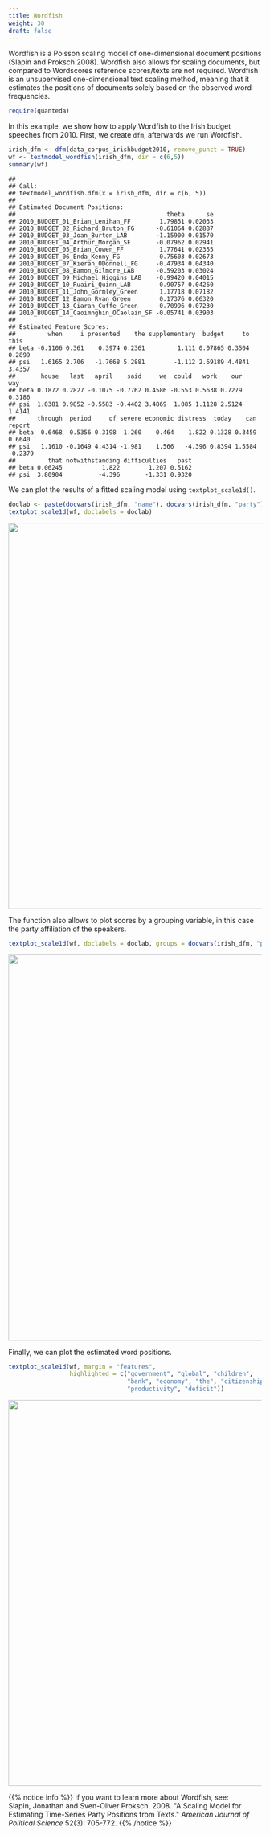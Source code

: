 ```yaml
---
title: Wordfish
weight: 30
draft: false
---
```


Wordfish is a Poisson scaling model of one-dimensional document positions (Slapin and Proksch 2008). Wordfish also allows for scaling documents, but compared to Wordscores reference scores/texts are not required. Wordfish is an unsupervised one-dimensional text scaling method, meaning that it estimates the positions of documents solely based on the observed word frequencies. 


```r
require(quanteda)
```

In this example, we show how to apply Wordfish to the Irish budget speeches from 2010. First, we create `dfm`, afterwards we run Wordfish.


```r
irish_dfm <- dfm(data_corpus_irishbudget2010, remove_punct = TRUE)
wf <- textmodel_wordfish(irish_dfm, dir = c(6,5))
summary(wf)
```

```
## 
## Call:
## textmodel_wordfish.dfm(x = irish_dfm, dir = c(6, 5))
## 
## Estimated Document Positions:
##                                          theta      se
## 2010_BUDGET_01_Brian_Lenihan_FF        1.79851 0.02033
## 2010_BUDGET_02_Richard_Bruton_FG      -0.61064 0.02887
## 2010_BUDGET_03_Joan_Burton_LAB        -1.15900 0.01570
## 2010_BUDGET_04_Arthur_Morgan_SF       -0.07962 0.02941
## 2010_BUDGET_05_Brian_Cowen_FF          1.77641 0.02355
## 2010_BUDGET_06_Enda_Kenny_FG          -0.75603 0.02673
## 2010_BUDGET_07_Kieran_ODonnell_FG     -0.47934 0.04340
## 2010_BUDGET_08_Eamon_Gilmore_LAB      -0.59203 0.03024
## 2010_BUDGET_09_Michael_Higgins_LAB    -0.99420 0.04015
## 2010_BUDGET_10_Ruairi_Quinn_LAB       -0.90757 0.04260
## 2010_BUDGET_11_John_Gormley_Green      1.17718 0.07182
## 2010_BUDGET_12_Eamon_Ryan_Green        0.17376 0.06320
## 2010_BUDGET_13_Ciaran_Cuffe_Green      0.70996 0.07230
## 2010_BUDGET_14_Caoimhghin_OCaolain_SF -0.05741 0.03903
## 
## Estimated Feature Scores:
##         when     i presented    the supplementary  budget     to   this
## beta -0.1106 0.361    0.3974 0.2361         1.111 0.07865 0.3504 0.2899
## psi   1.6165 2.706   -1.7668 5.2881        -1.112 2.69189 4.4841 3.4357
##       house   last   april    said     we  could   work    our    way
## beta 0.1872 0.2827 -0.1075 -0.7762 0.4586 -0.553 0.5638 0.7279 0.3186
## psi  1.0381 0.9852 -0.5583 -0.4402 3.4869  1.085 1.1128 2.5124 1.4141
##      through  period     of severe economic distress  today    can  report
## beta  0.6468  0.5356 0.3198  1.260    0.464    1.822 0.1328 0.3459  0.6640
## psi   1.1610 -0.1649 4.4314 -1.981    1.566   -4.396 0.8394 1.5584 -0.2379
##         that notwithstanding difficulties   past
## beta 0.06245           1.822        1.207 0.5162
## psi  3.80904          -4.396       -1.331 0.9320
```

We can plot the results of a fitted scaling model using `textplot_scale1d()`.


```r
doclab <- paste(docvars(irish_dfm, "name"), docvars(irish_dfm, "party"))
textplot_scale1d(wf, doclabels = doclab)
```

<img src="/machine-learning/wordfish.en_files/figure-html/unnamed-chunk-3-1.svg" width="768" />

The function also allows to plot scores by a grouping variable, in this case the party affiliation of the speakers.


```r
textplot_scale1d(wf, doclabels = doclab, groups = docvars(irish_dfm, "party"))
```

<img src="/machine-learning/wordfish.en_files/figure-html/unnamed-chunk-4-1.svg" width="768" />

Finally, we can plot the estimated word positions.


```r
textplot_scale1d(wf, margin = "features", 
                 highlighted = c("government", "global", "children", 
                                 "bank", "economy", "the", "citizenship",
                                 "productivity", "deficit"))
```

<img src="/machine-learning/wordfish.en_files/figure-html/unnamed-chunk-5-1.svg" width="768" />

{{% notice info %}}
If you want to learn more about Wordfish, see:  
Slapin, Jonathan and Sven-Oliver Proksch. 2008. "A Scaling Model for Estimating Time-Series Party Positions from Texts." _American Journal of Political Science_ 52(3): 705-772.
{{% /notice %}}
